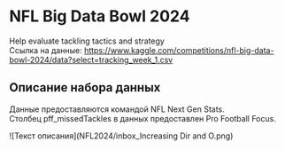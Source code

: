# NFL Big Data Bowl 2024
Help evaluate tackling tactics and strategy    
Ссылка на данные: https://www.kaggle.com/competitions/nfl-big-data-bowl-2024/data?select=tracking_week_1.csv    

## Описание набора данных    
Данные предоставляются командой NFL Next Gen Stats.     
Столбец pff_missedTackles в данных предоставлен Pro Football Focus.   

![Текст описания](NFL2024/inbox_Increasing Dir and O.png)
